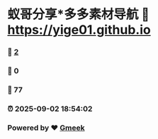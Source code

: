 # 蚁哥分享*多多素材导航 :link: https://yige01.github.io 
### :page_facing_up: [2](https://yige01.github.io/tag.html) 
### :speech_balloon: 0 
### :hibiscus: 77 
### :alarm_clock: 2025-09-02 18:54:02 
### Powered by :heart: [Gmeek](https://github.com/Meekdai/Gmeek)
